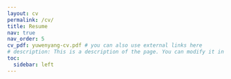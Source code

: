 ```yaml
---
layout: cv
permalink: /cv/
title: Resume
nav: true
nav_order: 5
cv_pdf: yuwenyang-cv.pdf # you can also use external links here
# description: This is a description of the page. You can modify it in '_pages/cv.md'. You can also change or remove the top pdf download button.
toc:
  sidebar: left
---
```


